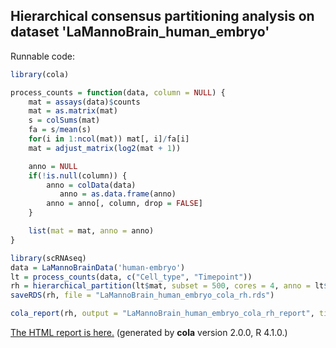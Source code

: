 
## Hierarchical consensus partitioning analysis on dataset 'LaMannoBrain_human_embryo'

Runnable code:

```r
library(cola)

process_counts = function(data, column = NULL) {
    mat = assays(data)$counts
    mat = as.matrix(mat)
    s = colSums(mat)
    fa = s/mean(s)
    for(i in 1:ncol(mat)) mat[, i]/fa[i]
    mat = adjust_matrix(log2(mat + 1))

    anno = NULL
    if(!is.null(column)) {
        anno = colData(data)
           anno = as.data.frame(anno)
        anno = anno[, column, drop = FALSE]
    }

    list(mat = mat, anno = anno)
}

library(scRNAseq)
data = LaMannoBrainData('human-embryo')
lt = process_counts(data, c("Cell_type", "Timepoint"))
rh = hierarchical_partition(lt$mat, subset = 500, cores = 4, anno = lt$anno)
saveRDS(rh, file = "LaMannoBrain_human_embryo_cola_rh.rds")

cola_report(rh, output = "LaMannoBrain_human_embryo_cola_rh_report", title = "cola Report for Hierarchical Partitioning - 'LaMannoBrain_human_embryo'")
```

[The HTML report is here.](https://cola-rh.github.io/LaMannoBrain_human_embryo/LaMannoBrain_human_embryo_cola_rh_report/cola_hc.html) (generated by __cola__ version 2.0.0, R 4.1.0.)

